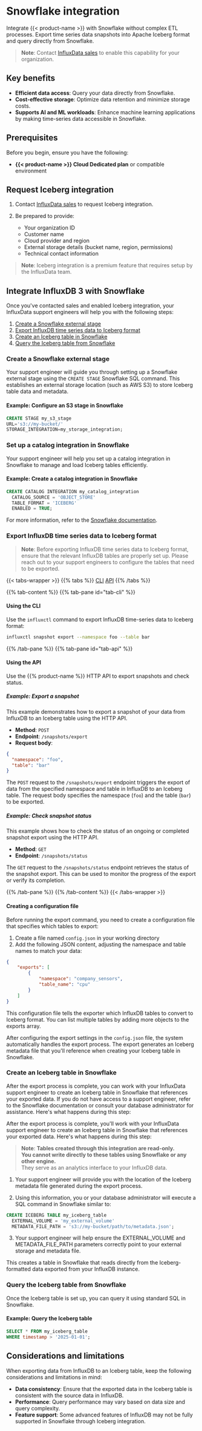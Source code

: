 # Snowflake integration

Integrate {{< product-name >}} with Snowflake without complex ETL processes.
Export time series data snapshots into Apache Iceberg format and query directly from Snowflake.

> **Note**: Contact [InfluxData sales](https://www.influxdata.com/contact-sales/) to enable this capability for your organization.

## Key benefits

- **Efficient data access**: Query your data directly from Snowflake.
- **Cost-effective storage**: Optimize data retention and minimize storage costs.
- **Supports AI and ML workloads**: Enhance machine learning applications by making time-series data accessible in Snowflake.

## Prerequisites

Before you begin, ensure you have the following:

- **{{< product-name >}} Cloud Dedicated plan** or compatible environment

## Request Iceberg integration

1. Contact [InfluxData sales](https://www.influxdata.com/contact-sales/) to request Iceberg integration.

2. Be prepared to provide:
   - Your organization ID
   - Customer name
   - Cloud provider and region
   - External storage details (bucket name, region, permissions)
   - Technical contact information

> **Note**: Iceberg integration is a premium feature that requires setup by the InfluxData team.

## Integrate InfluxDB 3 with Snowflake

Once you've contacted sales and enabled Iceberg integration, your InfluxData support engineers will help you with the following steps:

1. [Create a Snowflake external stage](#create-a-snowflake-external-stage)
2. [Export InfluxDB time series data to Iceberg format](#export-influxdb-time-series-data-to-iceberg-format)
3. [Create an Iceberg table in Snowflake](#create-an-iceberg-table-in-snowflake)
4. [Query the Iceberg table from Snowflake](#query-the-iceberg-table-from-snowflake)

### Create a Snowflake external stage

Your support engineer will guide you through setting up a Snowflake external stage using the `CREATE STAGE` Snowflake SQL command. This establishes an external storage location (such as AWS S3) to store Iceberg table data and metadata.

#### Example: Configure an S3 stage in Snowflake

```sql
CREATE STAGE my_s3_stage 
URL='s3://my-bucket/'
STORAGE_INTEGRATION=my_storage_integration;
```

### Set up a catalog integration in Snowflake 

Your support engineer will help you set up a catalog integration in Snowflake to manage and load Iceberg tables efficiently.

#### Example: Create a catalog integration in Snowflake

```sql
CREATE CATALOG INTEGRATION my_catalog_integration
  CATALOG_SOURCE = 'OBJECT_STORE'
  TABLE_FORMAT = 'ICEBERG'
  ENABLED = TRUE;
```

For more information, refer to the [Snowflake documentation](https://docs.snowflake.com/en/user-guide/tables-iceberg-configure-catalog-integration).

### Export InfluxDB time series data to Iceberg format

> **Note**: Before exporting InfluxDB time series data to Iceberg format, ensure that the relevant InfluxDB tables are properly set up. Please reach out to your support engineers to configure the tables that need to be exported.

{{< tabs-wrapper >}}
{{% tabs %}}
[CLI](#tab-cli)
[API](#tab-api)
{{% /tabs %}}

{{% tab-content %}}
{{% tab-pane id="tab-cli" %}}

#### Using the CLI

Use the `influxctl` command to export InfluxDB time-series data to Iceberg format:

```sh
influxctl snapshot export --namespace foo --table bar
```

{{% /tab-pane %}}
{{% tab-pane id="tab-api" %}}

#### Using the API

Use the {{% product-name %}} HTTP API to export snapshots and check status.

##### Example: Export a snapshot

This example demonstrates how to export a snapshot of your data from InfluxDB to an Iceberg table using the HTTP API.

- **Method**: `POST`
- **Endpoint**: `/snapshots/export`
- **Request body**:
  
```json
{
  "namespace": "foo",
  "table": "bar"
}
```
The `POST` request to the `/snapshots/export` endpoint triggers the export of data from the specified namespace and table in InfluxDB to an Iceberg table. The request body specifies the namespace (`foo`) and the table (`bar`) to be exported.

##### Example: Check snapshot status

This example shows how to check the status of an ongoing or completed snapshot export using the HTTP API. 

- **Method**: `GET`
- **Endpoint**: `/snapshots/status`

The `GET` request to the `/snapshots/status` endpoint retrieves the status of the snapshot export. This can be used to monitor the progress of the export or verify its completion.

{{% /tab-pane %}}
{{% /tab-content %}}
{{< /tabs-wrapper >}}

#### Creating a configuration file

Before running the export command, you need to create a configuration file that specifies which tables to export:

1. Create a file named `config.json` in your working directory
2. Add the following JSON content, adjusting the namespace and table names to match your data:

```json
{
    "exports": [
        {
            "namespace": "company_sensors",
            "table_name": "cpu"
        }
    ]
}
```

This configuration file tells the exporter which InfluxDB tables to convert to Iceberg format. You can list multiple tables by adding more objects to the exports array.

After configuring the export settings in the `config.json` file, the system automatically handles the export process. The export generates an Iceberg metadata file that you'll reference when creating your Iceberg table in Snowflake.

### Create an Iceberg table in Snowflake 

After the export process is complete, you can work with your InfluxData support engineer to create an Iceberg table in Snowflake that references your exported data. If you do not have access to a support engineer, refer to the Snowflake documentation or consult your database administrator for assistance. Here's what happens during this step:

After the export process is complete, you'll work with your InfluxData support engineer to create an Iceberg table in Snowflake that references your exported data. Here's what happens during this step:

> **Note**: **Tables created through this integration are read-only.**  
> **You cannot write directly to these tables using Snowflake or any other engine.**  
> They serve as an analytics interface to your InfluxDB data.

1. Your support engineer will provide you with the location of the Iceberg metadata file generated during the export process.

2. Using this information, you or your database administrator will execute a SQL command in Snowflake similar to:

```sql
CREATE ICEBERG TABLE my_iceberg_table
  EXTERNAL_VOLUME = 'my_external_volume'
  METADATA_FILE_PATH = 's3://my-bucket/path/to/metadata.json';
```

3. Your support engineer will help ensure the EXTERNAL_VOLUME and METADATA_FILE_PATH parameters correctly point to your external storage and metadata file.

This creates a table in Snowflake that reads directly from the Iceberg-formatted data exported from your InfluxDB instance.

### Query the Iceberg table from Snowflake

Once the Iceberg table is set up, you can query it using standard SQL in Snowflake.

#### Example: Query the Iceberg table

```sql
SELECT * FROM my_iceberg_table
WHERE timestamp > '2025-01-01';
```

## Considerations and limitations

When exporting data from InfluxDB to an Iceberg table, keep the following considerations and limitations in mind:

- **Data consistency**: Ensure that the exported data in the Iceberg table is consistent with the source data in InfluxDB.
- **Performance**: Query performance may vary based on data size and query complexity.
- **Feature support**: Some advanced features of InfluxDB may not be fully supported in Snowflake through Iceberg integration.

